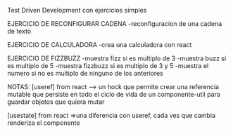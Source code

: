 Test Driven Development con ejercicios simples

EJERCICIO DE RECONFIGURAR CADENA
-reconfiguracion de una cadena de texto 

EJERCICIO DE CALCULADORA 
-crea una calculadora con react

EJERCICIO DE FIZZBUZZ
-muestra fizz si es multiplo de 3
-muestra buzz si es multiplo de 5
-muestra fizzbuzz si es multiplo de 3 y 5
-muestra el numero si no es multiplo de ninguno de los anteriores

NOTAS: 
[useref] from react --> un hock que permite crear una referencia mutable que persiste en todo el ciclo de vida de un componente-util para guardar objetos que quiera mutar

[usestate] from react =>una diferencia con useref, cada ves que cambia renderiza el componente 
